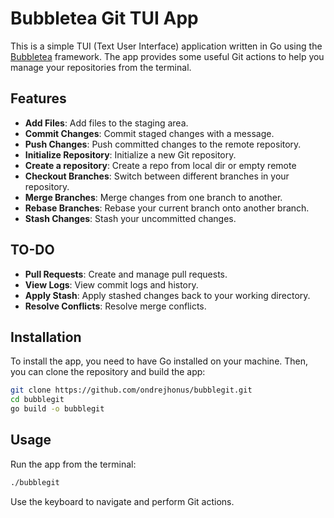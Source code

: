 # Bubbletea Git TUI App

This is a simple TUI (Text User Interface) application written in Go using the [Bubbletea](https://github.com/charmbracelet/bubbletea) framework. The app provides some useful Git actions to help you manage your repositories from the terminal.

## Features

- **Add Files**: Add files to the staging area.
- **Commit Changes**: Commit staged changes with a message.
- **Push Changes**: Push committed changes to the remote repository.
- **Initialize Repository**: Initialize a new Git repository.
- **Create a repository**: Create a repo from local dir or empty remote
- **Checkout Branches**: Switch between different branches in your repository.
- **Merge Branches**: Merge changes from one branch to another.
- **Rebase Branches**: Rebase your current branch onto another branch.
- **Stash Changes**: Stash your uncommitted changes.

## TO-DO
- **Pull Requests**: Create and manage pull requests.
- **View Logs**: View commit logs and history.
- **Apply Stash**: Apply stashed changes back to your working directory.
- **Resolve Conflicts**: Resolve merge conflicts.

## Installation

To install the app, you need to have Go installed on your machine. Then, you can clone the repository and build the app:

```sh
git clone https://github.com/ondrejhonus/bubblegit.git
cd bubblegit
go build -o bubblegit
```

## Usage

Run the app from the terminal:

```sh
./bubblegit
```

Use the keyboard to navigate and perform Git actions.